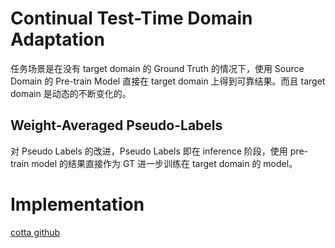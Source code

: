 # Continual Test-Time Domain Adaptation
任务场景是在没有 target domain 的 Ground Truth 的情况下，使用 Source Domain 的 Pre-train Model 直接在 target domain 上得到可靠结果。而且 target domain 是动态的不断变化的。

## Weight-Averaged Pseudo-Labels
对 Pseudo Labels 的改进，Pseudo Labels 即在 inference 阶段，使用 pre-train model 的结果直接作为 GT 进一步训练在 target domain 的 model。

# Implementation
[cotta github](https://github.com/qinenergy/cotta)
